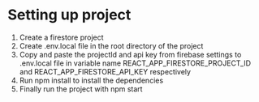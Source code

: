 #  Setting up project
1. Create a firestore project
2. Create .env.local file in the root directory of the project
3. Copy and paste the projectId and api key from firebase settings to .env.local file in variable name REACT_APP_FIRESTORE_PROJECT_ID and REACT_APP_FIRESTORE_API_KEY respectively
4. Run npm install to install the dependencies
5. Finally run the project with npm start